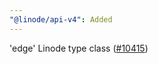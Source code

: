 ```yaml
---
"@linode/api-v4": Added
---
```


'edge' Linode type class ([#10415](https://github.com/linode/manager/pull/10415))
